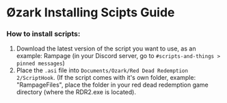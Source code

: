 # Øzark Installing Scipts Guide

### How to install scripts:
1. Download the latest version of the script you want to use, as an example: Rampage (in your Discord server, go to `#scripts-and-things > pinned messages`)
2. Place the `.asi` file into `Documents/Ozark/Red Dead Redemption 2/ScriptHook`. (If the script comes with it's own folder, example: "RampageFiles", place the folder in your  red dead redemption game directory (where the RDR2.exe is located).